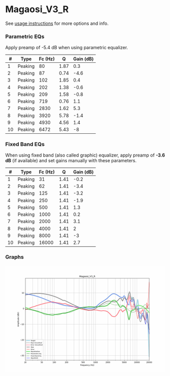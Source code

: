 # Magaosi_V3_R
See [usage instructions](https://github.com/jaakkopasanen/AutoEq#usage) for more options and info.

### Parametric EQs
Apply preamp of -5.4 dB when using parametric equalizer.

|   # | Type    |   Fc (Hz) |    Q |   Gain (dB) |
|-----|---------|-----------|------|-------------|
|   1 | Peaking |        80 | 1.87 |         0.3 |
|   2 | Peaking |        87 | 0.74 |        -4.6 |
|   3 | Peaking |       102 | 1.85 |         0.4 |
|   4 | Peaking |       202 | 1.38 |        -0.6 |
|   5 | Peaking |       209 | 1.58 |        -0.8 |
|   6 | Peaking |       719 | 0.76 |         1.1 |
|   7 | Peaking |      2830 | 1.62 |         5.3 |
|   8 | Peaking |      3920 | 5.78 |        -1.4 |
|   9 | Peaking |      4930 | 4.56 |         1.4 |
|  10 | Peaking |      6472 | 5.43 |        -8   |

### Fixed Band EQs
When using fixed band (also called graphic) equalizer, apply preamp of **-3.6 dB** (if available) and set gains manually with these parameters.

|   # | Type    |   Fc (Hz) |    Q |   Gain (dB) |
|-----|---------|-----------|------|-------------|
|   1 | Peaking |        31 | 1.41 |        -0.2 |
|   2 | Peaking |        62 | 1.41 |        -3.4 |
|   3 | Peaking |       125 | 1.41 |        -3.2 |
|   4 | Peaking |       250 | 1.41 |        -1.9 |
|   5 | Peaking |       500 | 1.41 |         1.3 |
|   6 | Peaking |      1000 | 1.41 |         0.2 |
|   7 | Peaking |      2000 | 1.41 |         3.1 |
|   8 | Peaking |      4000 | 1.41 |         2   |
|   9 | Peaking |      8000 | 1.41 |        -3   |
|  10 | Peaking |     16000 | 1.41 |         2.7 |

### Graphs
![](./Magaosi_V3_R.png)
